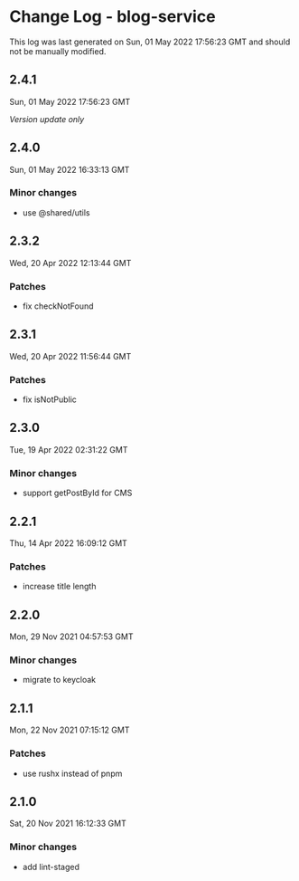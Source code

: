 # Change Log - blog-service

This log was last generated on Sun, 01 May 2022 17:56:23 GMT and should not be manually modified.

## 2.4.1
Sun, 01 May 2022 17:56:23 GMT

_Version update only_

## 2.4.0
Sun, 01 May 2022 16:33:13 GMT

### Minor changes

- use @shared/utils

## 2.3.2
Wed, 20 Apr 2022 12:13:44 GMT

### Patches

- fix checkNotFound

## 2.3.1
Wed, 20 Apr 2022 11:56:44 GMT

### Patches

- fix isNotPublic

## 2.3.0
Tue, 19 Apr 2022 02:31:22 GMT

### Minor changes

- support getPostById for CMS

## 2.2.1
Thu, 14 Apr 2022 16:09:12 GMT

### Patches

- increase title length

## 2.2.0
Mon, 29 Nov 2021 04:57:53 GMT

### Minor changes

- migrate to keycloak

## 2.1.1
Mon, 22 Nov 2021 07:15:12 GMT

### Patches

- use rushx instead of pnpm

## 2.1.0
Sat, 20 Nov 2021 16:12:33 GMT

### Minor changes

- add lint-staged

